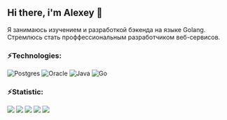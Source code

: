 ## Hi there, i'm Alexey 👋

Я занимаюсь изучением и разработкой бэкенда на языке Golang.
Стремлюсь стать проффессиональным разработчиком веб-сервисов.




### ⚡Technologies:
![Postgres](https://img.shields.io/badge/postgres-%23316192.svg?style=for-the-badge&logo=postgresql&logoColor=white)
![Oracle](https://img.shields.io/badge/Oracle-F80000?style=for-the-badge&logo=oracle&logoColor=white)
![Java](https://img.shields.io/badge/java-%23ED8B00.svg?style=for-the-badge&logo=openjdk&logoColor=white)
![Go](https://img.shields.io/badge/go-%2300ADD8.svg?style=for-the-badge&logo=go&logoColor=white)
 
### ⚡Statistic:
![](http://github-profile-summary-cards.vercel.app/api/cards/profile-details?username=asalaschenko&theme=default)
![](http://github-profile-summary-cards.vercel.app/api/cards/repos-per-language?username=asalaschenko&theme=default)
![](http://github-profile-summary-cards.vercel.app/api/cards/most-commit-language?username=asalaschenko&theme=default)
![](http://github-profile-summary-cards.vercel.app/api/cards/stats?username=asalaschenko&theme=default)
![](http://github-profile-summary-cards.vercel.app/api/cards/productive-time?username=asalaschenko&theme=default&utcOffset=8)

<!--
**asalaschenko/asalaschenko** is a ✨ _special_ ✨ repository because its `README.md` (this file) appears on your GitHub profile.

Here are some ideas to get you started:

- 🔭 I’m currently working on ...
- 🌱 I’m currently learning ...
- 👯 I’m looking to collaborate on ...
- 🤔 I’m looking for help with ...
- 💬 Ask me about ...
- 📫 How to reach me: ...
- 😄 Pronouns: ...
- ⚡ Fun fact: ...
-->
